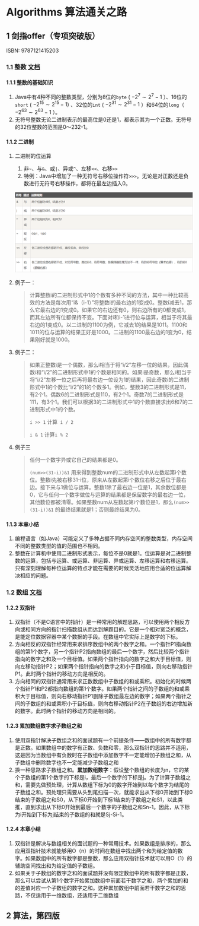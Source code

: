 

# Algorithms 算法通关之路

## 1 剑指offer（专项突破版）

ISBN: 9787121415203

### 1.1 整数 [文档](sword-for-offer/ch1_integer/README.md)

#### 1.1.1 整数的基础知识

1. Java中有4种不同的整数类型，分别为8位的`byte` ( $-2^{7} \sim 2^{7}-1$ ）、16位的`short` ( $-2^{15} \sim 2^{15}-1$) 、32位的`int` ( $-2^{31} \sim 2^{31}-1$ ）和64位的`long`（ $-2^{63} \sim 2^{63}-1$ ）。
2. 无符号整数无论二进制表示的最高位是0还是1，都表示其为一个正数。无符号的32位整数的范围是0～232-1。

#### 1.1.2 二进制

1. 二进制的位运算

   1. 非`~`、与`&`、或`|`、异或`^`、左移`<<`、右移`>>` 
   2. 特例：Java中增加了一种无符号右移位操作符`>>>`。无论是对正数还是负数进行无符号右移操作，都将在最左边插入0。

   ![image-20211031220103169](./pic/figure1.1.png)

2. 例子一：

   > 计算整数i的二进制形式中1的个数有多种不同的方法，其中一种比较高效的方法是每次用“i&（i-1）”将整数i的最右边的1变成0。整数i减去1，那么它最右边的1变成0。如果它的右边还有0，则右边所有的0都变成1，而其左边所有位都保持不变。下面对i和i-1进行位与运算，相当于将其最右边的1变成0。以二进制的1100为例，它减去1的结果是1011。1100和1011的位与运算的结果正好是1000。二进制的1100最右边的1变为0，结果刚好就是1000。

3. 例子二：

   > 如果正整数i是一个偶数，那么i相当于将“i/2”左移一位的结果，因此偶数i和“i/2”的二进制形式中1的个数是相同的。如果i是奇数，那么i相当于将“i/2”左移一位之后再将最右边一位设为1的结果，因此奇数i的二进制形式中1的个数比“i/2”的1的个数多1。例如，整数3的二进制形式是11，有2个1。偶数6的二进制形式是110，有2个1。奇数7的二进制形式是111，有3个1。我们可以根据3的二进制形式中1的个数直接求出6和7的二进制形式中1的个数。
   >
   > `i >> 1` 计算` i / 2`
   >
   > `i & 1` 计算`i % 2`

4. 例子三

   > 任何一个数字异或它自己的结果都是0。
   >
   > `(num>>(31-i))&1` 用来得到整数num的二进制形式中从左数起第i个数位。整数i先被右移31-i位，原来从左数起第i个数位右移之后位于最右边。接下来与1做位与运算。整数1除了最右边一位是1，其余数位都是0，它与任何一个数字做位与运算的结果都是保留数字的最右边一位，其他数位都被清零。如果整数num从左数起第i个数位是1，那么`(num>>(31-i))&1` 的最终结果就是1；否则最终结果为0。

#### 1.1.3 本章小结

1. 编程语言（如Java）可能定义了多种占据不同内存空间的整数类型，内存空间不同的整数类型的值的范围也不相同。
2. 整数在计算机中使用二进制形式表示，每位不是0就是1。位运算是对二进制整数的运算，包括与运算、或运算、非运算、异或运算、左移运算和右移运算。只有深刻理解每种位运算的特点才能在需要的时候灵活地应用合适的位运算解决相应的问题。

### 1.2 数组 [文档](sword-for-offer/ch2_array/README.md)

#### 1.2.2 双指针

1.  双指针（不是C语言中的指针）是一种常用的解题思路，可以使用两个相反方向或相同方向的指针扫描数组从而达到解题目的。它是一个相对宽泛的概念，是能定位数据容器中某个数据的手段。在数组中它实际上是数字的下标。
2. 方向相反的双指针经常用来求排序数组中的两个数字之和。一个指针P1指向数组的第1个数字，另一个指针P2指向数组的最后一个数字，然后比较两个指针指向的数字之和及一个目标值。如果两个指针指向的数字之和大于目标值，则向左移动指针P2；如果两个指针指向的数字之和小于目标值，则向右移动指针P1。此时两个指针的移动方向是相反的。
3. 方向相同的双指针通常用来求正数数组中子数组的和或乘积。初始化的时候两个指针P1和P2都指向数组的第1个数字。如果两个指针之间的子数组的和或乘积大于目标值，则向右移动指针P1删除子数组最左边的数字；如果两个指针之间的子数组的和或乘积小于目标值，则向右移动指针P2在子数组的右边增加新的数字。此时两个指针的移动方向是相同的。

#### 1.2.3 累加数组数字求子数组之和

1. 使用双指针解决子数组之和的面试题有一个前提条件——数组中的所有数字都是正数。如果数组中的数字有正数、负数和零，那么双指针的思路并不适用，这是因为当数组中有负数时在子数组中添加数字不一定能增加子数组之和，从子数组中删除数字也不一定能减少子数组之和
2. 换一种思路求子数组之和。**累加数组数字**：假设整个数组的长度为n，它的某个子数组的第1个数字的下标是i，最后一个数字的下标是j。为了计算子数组之和，需要先做预处理，计算从数组下标为0的数字开始到以每个数字为结尾的子数组之和。预处理只需要从头到尾扫描一次，就能求出从下标0开始到下标0结束的子数组之和S0，从下标0开始到下标1结束的子数组之和S1，以此类推，直到求出从下标0开始到最后一个数字的子数组之和Sn-1。因此，从下标为i开始到下标为j结束的子数组的和就是Sj-Si-1。

#### 1.2.4 本章小结

1. 双指针是解决与数组相关的面试题的一种常用技术。如果数组是排序的，那么应用双指针技术就能够用O（n）的时间在数组中找出两个和为给定值的数字。如果数组中的所有数字都是整数，那么应用双指针技术就可以用O（1）的辅助空间找出和为给定值的子数组。
2. 如果关于子数组的数字之和的面试题并没有限定数组中的所有数字都是正数，那么可以尝试从第1个数字开始累加数组中前面若干数字之和，两个累加的和的差值对应一个子数组的数字之和。这种累加数组中前面若干数字之和的思路，不仅适用于一维数组，还适用于二维数组


## 2 算法，第四版



